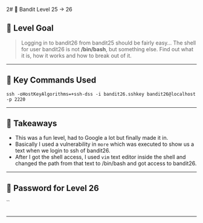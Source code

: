2# 🧭 Bandit Level 25 → 26

## 🎯 Level Goal
> Logging in to bandit26 from bandit25 should be fairly easy… The shell for user bandit26 is not **/bin/bash**, but something else. Find out what it is, how it works and how to break out of it.

---
## 📂 Key Commands Used

```
ssh -oHostKeyAlgorithms=+ssh-dss -i bandit26.sshkey bandit26@localhost -p 2220
```

---
## 🧠 Takeaways

- This was a fun level, had to Google a lot but finally made it in.
- Basically I used a vulnerability in `more` which was executed to show us a text when we login to ssh of bandit26.
- After I got the shell access, I used `vim` text editor inside the shell and changed the path from that text to /bin/bash and got access to bandit26.

---
## 🔐 Password for Level 26
``
```

```

---